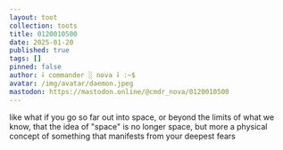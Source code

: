 ```yaml
---
layout: toot
collection: toots
title: 0120010500
date: 2025-01-20
published: true
tags: []
pinned: false
author: ⸸ commander ░ nova ⸸ :~$
avatar: /img/avatar/daemon.jpeg
mastodon: https://mastodon.online/@cmdr_nova/0120010500
---
```


like what if you go so far out into space, or beyond the limits of what we know, that the idea of "space" is no longer space, but more a physical concept of something that manifests from your deepest fears
